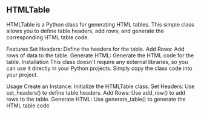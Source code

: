 ## HTMLTable
HTMLTable is a Python class for generating HTML tables. This simple class allows you to define table headers, add rows, and generate the corresponding HTML table code.

Features
Set Headers: Define the headers for the table.
Add Rows: Add rows of data to the table.
Generate HTML: Generate the HTML code for the table.
Installation
This class doesn't require any external libraries, so you can use it directly in your Python projects. Simply copy the class code into your project.

Usage
Create an Instance: Initialize the HTMLTable class.
Set Headers: Use set_headers() to define table headers.
Add Rows: Use add_row() to add rows to the table.
Generate HTML: Use generate_table() to generate the HTML table code
